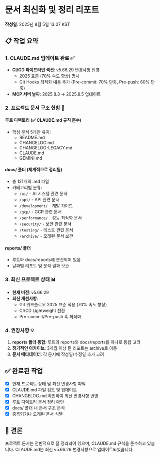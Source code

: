 # 문서 최신화 및 정리 리포트

**작성일**: 2025년 8월 5일 13:07 KST

## 📋 작업 요약

### 1. CLAUDE.md 업데이트 완료 ✅

- **CI/CD 파이프라인 섹션**: v5.66.29 변경사항 반영
  - 2025 표준 (70% 속도 향상) 명시
  - Git Hooks 최적화 내용 추가 (Pre-commit: 70% 단축, Pre-push: 60% 단축)
- **MCP 서버 날짜**: 2025.8.3 → 2025.8.5 업데이트

### 2. 프로젝트 문서 구조 현황 📂

#### 루트 디렉토리 (✅ CLAUDE.md 규칙 준수)

- 핵심 문서 5개만 유지:
  - README.md
  - CHANGELOG.md
  - CHANGELOG-LEGACY.md
  - CLAUDE.md
  - GEMINI.md

#### docs/ 폴더 (체계적으로 정리됨)

- 총 121개의 .md 파일
- 카테고리별 분류:
  - `/ai/` - AI 시스템 관련 문서
  - `/api/` - API 관련 문서
  - `/development/` - 개발 가이드
  - `/gcp/` - GCP 관련 문서
  - `/performance/` - 성능 최적화 문서
  - `/security/` - 보안 관련 문서
  - `/testing/` - 테스트 관련 문서
  - `/archive/` - 오래된 문서 보관

#### reports/ 폴더

- 루트와 docs/reports에 분산되어 있음
- 날짜별 리포트 및 분석 결과 보관

### 3. 최신 프로젝트 상태 📊

- **현재 버전**: v5.66.29
- **최신 개선사항**:
  - Git 워크플로우 2025 표준 적용 (70% 속도 향상)
  - CI/CD Lightweight 전환
  - Pre-commit/Pre-push 훅 최적화

### 4. 권장사항 💡

1. **reports 폴더 통합**: 루트의 reports와 docs/reports를 하나로 통합 고려
2. **정기적인 아카이브**: 3개월 이상 된 리포트는 archive로 이동
3. **문서 메타데이터**: 각 문서에 작성일/수정일 추가 고려

## ✅ 완료된 작업

- [x] 현재 프로젝트 상태 및 최신 변경사항 파악
- [x] CLAUDE.md 파일 검토 및 업데이트
- [x] CHANGELOG.md 확인하여 최신 변경사항 반영
- [x] 루트 디렉토리 문서 정리 확인
- [x] docs/ 폴더 내 문서 구조 분석
- [x] 중복되거나 오래된 문서 식별

## 📌 결론

프로젝트 문서는 전반적으로 잘 정리되어 있으며, CLAUDE.md 규칙을 준수하고 있습니다.
CLAUDE.md는 최신 v5.66.29 변경사항으로 업데이트되었습니다.

